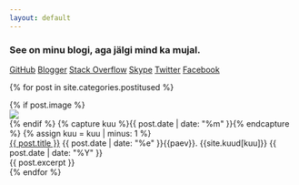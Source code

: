 ```yaml
---
layout: default
---
```

<link rel="stylesheet" href="css/webicons.css"/>
<div class="hero-unit">
  <h3>See on minu blogi, aga jälgi mind ka mujal.</h3>
  
  <p class="ikoonid">
    <a class="webicon github" href="https://github.com/Raidok" >GitHub</a>
    <a class="webicon blogger" href="http://raidok.blogspot.com">Blogger</a>
    <a class="webicon stackoverflow" href="http://stackoverflow.com/users/767678/raidok">Stack Overflow</a>
    <a class="webicon skype" href="skype:raido.kalbre?userinfo">Skype</a>
    <a class="webicon twitter" href="https://twitter.com/raidohh">Twitter</a>
    <a class="webicon facebook" href="#" onclick="alert('haha, nali')">Facebook</a>
  </p>
</div>

{% for post in site.categories.postitused %}
  <div class="postitusAvalehel">
    {% if post.image %}
    <div class="pildipool"><a href="{{ post.url }}"><img src="/img/{{ post.image }}"></a></div>
    {% endif %}
    {% capture kuu %}{{ post.date | date: "%m"  }}{% endcapture %}
    {% assign kuu = kuu | minus: 1 %}
    <div class="tekstipool">
      <div class="dashedBottom">
        <a href="{{ post.url }}">{{ post.title }}</a>
        <span class="date">{{ post.date | date: "%e"  }}{{paev}}. {{site.kuud[kuu]}} {{ post.date | date: "%Y"  }}</span>
      </div>
      {{ post.excerpt }}
    </div>
  </div>
{% endfor %}

